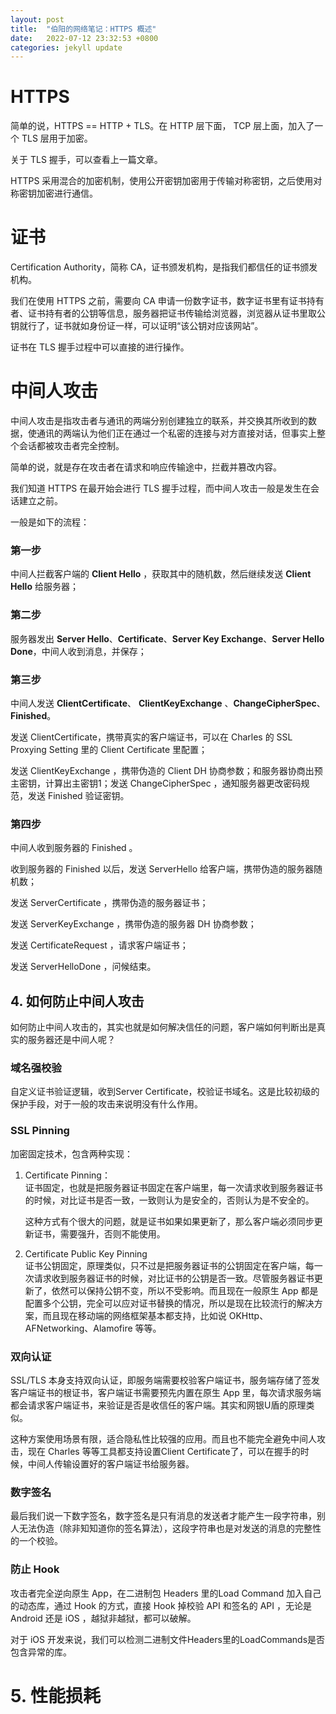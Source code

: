 ```yaml
---
layout: post
title:  "伯阳的网络笔记：HTTPS 概述"
date:   2022-07-12 23:32:53 +0800
categories: jekyll update
---
```



#  HTTPS
简单的说，HTTPS == HTTP + TLS。在 HTTP 层下面， TCP 层上面，加入了一个 TLS 层用于加密。

关于 TLS 握手，可以查看上一篇文章。

HTTPS 采用混合的加密机制，使用公开密钥加密用于传输对称密钥，之后使用对称密钥加密进行通信。


#  证书
Certification Authority，简称 CA，证书颁发机构，是指我们都信任的证书颁发机构。

我们在使用 HTTPS 之前，需要向 CA 申请一份数字证书，数字证书里有证书持有者、证书持有者的公钥等信息，服务器把证书传输给浏览器，浏览器从证书里取公钥就行了，证书就如身份证一样，可以证明“该公钥对应该网站”。

证书在 TLS 握手过程中可以直接的进行操作。

#  中间人攻击

中间人攻击是指攻击者与通讯的两端分别创建独立的联系，并交换其所收到的数据，使通讯的两端认为他们正在通过一个私密的连接与对方直接对话，但事实上整个会话都被攻击者完全控制。

简单的说，就是存在攻击者在请求和响应传输途中，拦截并篡改内容。

我们知道 HTTPS 在最开始会进行 TLS 握手过程，而中间人攻击一般是发生在会话建立之前。

一般是如下的流程：

### 第一步
中间人拦截客户端的 **Client Hello** ，获取其中的随机数，然后继续发送 **Client Hello** 给服务器；

### 第二步
服务器发出 **Server Hello**、**Certificate**、**Server Key Exchange**、**Server Hello Done**，中间人收到消息，并保存；

### 第三步

 中间人发送 **ClientCertificate**、 **ClientKeyExchange** 、**ChangeCipherSpec**、**Finished**。
 
发送 ClientCertificate，携带真实的客户端证书，可以在  Charles 的 SSL Proxying Setting 里的 Client Certificate 里配置；

发送 ClientKeyExchange ，携带伪造的 Client DH 协商参数；和服务器协商出预主密钥，计算出主密钥1；发送 ChangeCipherSpec ，通知服务器更改密码规范，发送 Finished 验证密钥。

### 第四步

中间人收到服务器的 Finished 。

收到服务器的 Finished 以后，发送 ServerHello 给客户端，携带伪造的服务器随机数；

发送 ServerCertificate ，携带伪造的服务器证书；

发送 ServerKeyExchange ，携带伪造的服务器 DH 协商参数；

发送 CertificateRequest ，请求客户端证书；

发送 ServerHelloDone ，问候结束。


## 4. 如何防止中间人攻击

如何防止中间人攻击的，其实也就是如何解决信任的问题，客户端如何判断出是真实的服务器还是中间人呢？

### 域名强校验    

自定义证书验证逻辑，收到Server Certificate，校验证书域名。这是比较初级的保护手段，对于一般的攻击来说明没有什么作用。

### SSL Pinning
加密固定技术，包含两种实现：

1. Certificate Pinning：    
    证书固定，也就是把服务器证书固定在客户端里，每一次请求收到服务器证书的时候，对比证书是否一致，一致则认为是安全的，否则认为是不安全的。
    
    这种方式有个很大的问题，就是证书如果如果更新了，那么客户端必须同步更新证书，需要强升，否则不能使用。

2. Certificate Public Key Pinning    
    证书公钥固定，原理类似，只不过是把服务器证书的公钥固定在客户端，每一次请求收到服务器证书的时候，对比证书的公钥是否一致。尽管服务器证书更新了，依然可以保持公钥不变，所以不受影响。而且现在一般原生 App 都是配置多个公钥，完全可以应对证书替换的情况，所以是现在比较流行的解决方案，而且现在移动端的网络框架基本都支持，比如说 OKHttp、AFNetworking、Alamofire 等等。

### 双向认证

SSL/TLS 本身支持双向认证，即服务端需要校验客户端证书，服务端存储了签发客户端证书的根证书，客户端证书需要预先内置在原生  App 里，每次请求服务端都会请求客户端证书，来验证是否是收信任的客户端。其实和网银U盾的原理类似。

这种方案使用场景有限，适合隐私性比较强的应用。而且也不能完全避免中间人攻击，现在 Charles 等等工具都支持设置Client Certificate了，可以在握手的时候，中间人传输设置好的客户端证书给服务器。


### 数字签名

最后我们说一下数字签名，数字签名是只有消息的发送者才能产生一段字符串，别人无法伪造（除非知知道你的签名算法），这段字符串也是对发送的消息的完整性的一个校验。


### 防止 Hook
攻击者完全逆向原生 App，在二进制包 Headers 里的Load Command 加入自己的动态库，通过 Hook 的方式，直接 Hook 掉校验 API 和签名的 API ，无论是 Android 还是 iOS ，越狱非越狱，都可以破解。

对于 iOS 开发来说，我们可以检测二进制文件Headers里的LoadCommands是否包含异常的库。



# 5. 性能损耗

